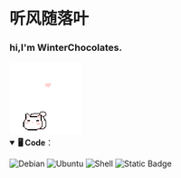 <html>
<head>
<link href="https://fonts.font.im/css?family=Source+Code+Pro" rel="stylesheet">
<link href="./css/style.css" rel="stylesheet">
</head>

<body>

# <font face="楷体">听风随落叶</font>

<div class="container">
<div class="text">

### <p>hi,I'm WinterChocolates.</p>

</div>
<div class="images">
<img src="./img/cat.gif" alt="Cat">
</div>
</div>

<details open>
<summary> <b>🖥️ Code</b>：</summary>
<p>
  <img alt="Debian" src="https://img.shields.io/badge/Debian-winterchocolates?logo=debian&logoColor=while&color=black" />
  <img alt="Ubuntu" src="https://img.shields.io/badge/Ubuntu-winterchocolates?logo=ubuntu&logoColor=while&color=black" />
  <img alt="Shell" src="https://img.shields.io/badge/Shell-winterchocolates?logo=shell&logoColor=while&color=black" />
  <img alt="Static Badge" src="https://img.shields.io/badge/Docker-winterchocolates?style=flat&logo=docker&logoColor=while&color=black" />
</p>
</details>
</body>
</html>



